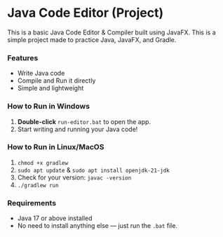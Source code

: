 # Java Code Editor (Project)
This is a basic Java Code Editor & Compiler built using JavaFX. This is a simple project made to practice Java, JavaFX, and Gradle.


### Features
- Write Java code
- Compile and Run it directly
- Simple and lightweight

### How to Run in Windows
1. **Double-click** `run-editor.bat` to open the app.
2. Start writing and running your Java code!

### How to Run in Linux/MacOS
1. ``` chmod +x gradlew ```
2. ```sudo apt update``` & ```sudo apt install openjdk-21-jdk```
3. Check for your version: ```javac -version```
4. ```./gradlew run```


### Requirements
- Java 17 or above installed
- No need to install anything else — just run the `.bat` file.



